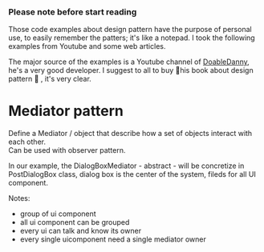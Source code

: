 ### Please note before start reading
Those code examples about design pattern have the purpose of personal use, to easily remember the patters; it's like a notepad. I took the following examples from Youtube and some web articles.

The major source of the examples is a Youtube channel of [DoableDanny](https://www.youtube.com/@doabledanny/videos), he's a very good developer. I suggest to all to buy 📒his book about design pattern 📒 , it's very clear.

# Mediator pattern
 Define a Mediator / object that describe how a set of objects interact with each other. \
 Can be used with observer pattern.

 In our example, the DialogBoxMediator - abstract - will be concretize in PostDialogBox class, dialog box is the center of the system, fileds for all UI component.

Notes:
- group of ui component
- all ui component can be grouped 
- every ui can talk and know its owner
- every single uicomponent need a single mediator owner